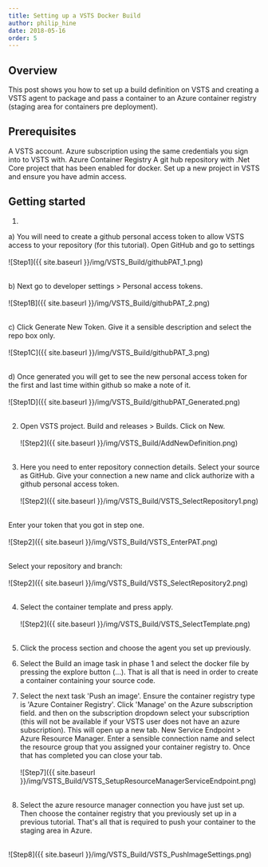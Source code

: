 ```yaml
---
title: Setting up a VSTS Docker Build
author: philip_hine
date: 2018-05-16
order: 5
--- 
```


## Overview
This post shows you how to set up a build definition on VSTS and creating a VSTS agent to package and pass a container to an Azure container registry (staging area for containers pre deployment). 

## Prerequisites
A VSTS account.
Azure subscription using the same credentials you sign into to VSTS with.
Azure Container Registry
A git hub repository with .Net Core project that has been enabled for docker.
Set up a new project in VSTS and ensure you have admin access.

## Getting started
1)
a) You will need to create a github personal access token to allow VSTS access to your repository (for this tutorial). Open GitHub and go to settings<br/><br/>
![Step1]({{ site.baseurl }}/img/VSTS_Build/githubPAT_1.png)<br/><br/>

b) Next go to developer settings > Personal access tokens.<br/><br/>
![Step1B]({{ site.baseurl }}/img/VSTS_Build/githubPAT_2.png)<br/><br/>

c) Click Generate New Token. Give it a sensible description and select the repo box only.<br/><br/>
![Step1C]({{ site.baseurl }}/img/VSTS_Build/githubPAT_3.png)<br/><br/>

d) Once generated you will get to see the new personal access token for the first and last time within github so make a note of it.<br/><br/>
![Step1D]({{ site.baseurl }}/img/VSTS_Build/githubPAT_Generated.png)<br/><br/>

2) Open VSTS project. Build and releases > Builds. Click on New.<br/><br/>
![Step2]({{ site.baseurl }}/img/VSTS_Build/AddNewDefinition.png)<br/><br/>

3) Here you need to enter repository connection details. Select your source as GitHub. Give your connection a new name and click authorize with a github personal access token.<br/><br/>
![Step2]({{ site.baseurl }}/img/VSTS_Build/VSTS_SelectRepository1.png)<br/><br/>

Enter your token that you got in step one.<br/><br/>
![Step2]({{ site.baseurl }}/img/VSTS_Build/VSTS_EnterPAT.png)<br/><br/>

Select your repository and branch:<br/><br/>
![Step2]({{ site.baseurl }}/img/VSTS_Build/VSTS_SelectRepository2.png)<br/><br/>

4) Select the container template and press apply.<br/><br/>
![Step2]({{ site.baseurl }}/img/VSTS_Build/VSTS_SelectTemplate.png)<br/><br/>

5) Click the process section and choose the agent you set up previously.

6) Select the Build an image task in phase 1 and select the docker file by pressing the explore button (...). That is all that is need in order to create a container containing your source code.

7) Select the next task 'Push an image'. Ensure the container registry type is 'Azure Container Registry'. Click 'Manage' on the Azure subscription field.  and then on the subscription dropdown select your subscription (this will not be available if your VSTS user does not have an azure subscription). This will open up a new tab. New Service Endpoint > Azure Resource Manager. Enter a sensible connection name and select the resource group that you assigned your container registry to.
Once that has completed you can close your tab.<br/><br/>
![Step7]({{ site.baseurl }}/img/VSTS_Build/VSTS_SetupResourceManagerServiceEndpoint.png)<br/><br/>

8) Select the azure resource manager connection you have just set up. Then choose the container registry that you previously set up in a previous tutorial. That's all that is required to push your container to the staging area in Azure.<br/><br/>

![Step8]({{ site.baseurl }}/img/VSTS_Build/VSTS_PushImageSettings.png)<br/><br/>
